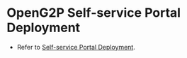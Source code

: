 # OpenG2P Self-service Portal Deployment

- Refer to [Self-service Portal Deployment](https://docs.openg2p.org/deployment/openg2p-modules-deployment/openg2p-self-service-portal-deployment).
